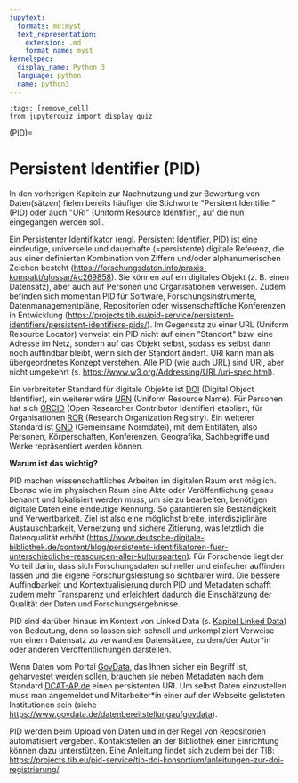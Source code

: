 ```yaml
---
jupytext:
  formats: md:myst
  text_representation:
    extension: .md
    format_name: myst
kernelspec:
  display_name: Python 3
  language: python
  name: python3
---
```

```{code-cell} ipython3
:tags: [remove_cell]
from jupyterquiz import display_quiz
```

(PID)=
# Persistent Identifier (PID)

In den vorherigen Kapiteln zur Nachnutzung und zur Bewertung von Daten(sätzen) fielen bereits häufiger die Stichworte "Persitent Identifier" (PID) oder auch "URI" (Uniform Resource Identifier), auf die nun eingegangen werden soll.

Ein Persistenter Identifikator (engl. Persistent Identifier, PID) ist eine eindeutige, universelle und dauerhafte (=persistente) digitale Referenz, die aus einer definierten Kombination von Ziffern und/oder alphanumerischen Zeichen besteht (https://forschungsdaten.info/praxis-kompakt/glossar/#c269858). Sie können auf ein digitales Objekt (z. B. einen Datensatz), aber auch auf Personen und Organisationen verweisen. Zudem befinden sich momentan PID für Software, Forschungsinstrumente, Datenmanagementpläne, Repositorien oder wissenschaftliche Konferenzen in Entwicklung (https://projects.tib.eu/pid-service/persistent-identifiers/persistent-identifiers-pids/). Im Gegensatz zu einer URL (Uniform Resource Locator) verweist ein PID nicht auf einen "Standort" bzw. eine Adresse im Netz, sondern auf das Objekt selbst, sodass es selbst dann noch auffindbar bleibt, wenn sich der Standort ändert. URI kann man als übergeordnetes Konzept verstehen. Alle PID (wie auch URL) sind URI, aber nicht umgekehrt (s. https://www.w3.org/Addressing/URL/uri-spec.html). 

Ein verbreiteter Standard für digitale Objekte ist [DOI](https://projects.tib.eu/pid-service/persistent-identifiers/digital-object-identifiers-dois/) (Digital Object Identifier), ein weiterer wäre [URN](https://www.ub.hu-berlin.de/de/bibliotheksglossar/urn) (Uniform Resource Name). Für Personen hat sich [ORCID](https://orcid.org/) (Open Researcher Contributor Identifier) etabliert, für Organisationen [ROR](https://ror.org/) (Research Organization Registry). Ein weiterer Standard ist [GND](https://www.dnb.de/DE/Professionell/Standardisierung/GND/gnd_node.html) (Gemeinsame Normdatei), mit dem Entitäten, also Personen, Körperschaften, Konferenzen, Geografika, Sachbegriffe und Werke repräsentiert werden können.

**Warum ist das wichtig?**

PID machen wissenschaftliches Arbeiten im digitalen Raum erst möglich. Ebenso wie im physischen Raum eine Akte oder Veröffentlichung genau benannt und lokalisiert werden muss, um sie zu bearbeiten, benötigen digitale Daten eine eindeutige Kennung. So garantieren sie Beständigkeit und Verwertbarkeit. Ziel ist also eine möglichst breite, interdisziplinäre Austauschbarkeit, Vernetzung und sichere Zitierung, was letztlich die Datenqualität erhöht (https://www.deutsche-digitale-bibliothek.de/content/blog/persistente-identifikatoren-fuer-unterschiedliche-ressourcen-aller-kultursparten). Für Forschende liegt der Vorteil darin, dass sich Forschungsdaten schneller und einfacher auffinden lassen und die eigene Forschungsleistung so sichtbarer wird. Die bessere Auffindbarkeit und Kontextualisierung durch PID und Metadaten schafft zudem mehr Transparenz und erleichtert dadurch die Einschätzung der Qualität der Daten und Forschungsergebnisse.

PID sind darüber hinaus im Kontext von Linked Data (s. [Kapitel Linked Data](linked_data)) von Bedeutung, denn so lassen sich schnell und unkompliziert Verweise von einem Datensatz zu verwandten Datensätzen, zu dem/der Autor*in oder anderen Veröffentlichungen darstellen.

Wenn Daten vom Portal [GovData](https://www.govdata.de/), das Ihnen sicher ein Begriff ist, geharvestet werden sollen, brauchen sie neben Metadaten nach dem Standard [DCAT-AP.de](https://www.dcat-ap.de) einen persistenten URI. Um selbst Daten einzustellen muss man angemeldet und Mitarbeiter*in einer auf der Webseite gelisteten Institutionen sein (siehe https://www.govdata.de/datenbereitstellungaufgovdata).

PID werden beim Upload von Daten und in der Regel von Repositorien automatisiert vergeben. Kontaktstellen an der Bibliothek einer Einrichtung können dazu unterstützen. Eine Anleitung findet sich zudem bei der TIB: https://projects.tib.eu/pid-service/tib-doi-konsortium/anleitungen-zur-doi-registrierung/.





